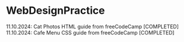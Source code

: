 # WebDesignPractice
11.10.2024:   Cat Photos HTML guide from freeCodeCamp [COMPLETED]
11.10.2024:   Cafe Menu CSS guide from freeCodeCamp [COMPLETED] 